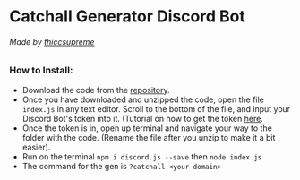 # Catchall Generator Discord Bot
###### Made by [thiccsupreme](https://twitter.com/footlockerru)

### How to Install: 
*  Download the code from the [repository](https://github.com/thiccsupreme/Catchall-Generator-Discord-Bot).
* Once you have downloaded and unzipped the code, open the file `index.js` in any text editor. Scroll to the bottom of the file, and input your Discord Bot's token into it. (Tutorial on how to get the token [here](https://www.writebots.com/discord-bot-token/).
* Once the token is in, open up terminal and navigate your way to the folder with the code. (Rename the file after you unzip to make it a bit easier).
* Run on the terminal `npm i discord.js --save` then `node index.js` 
* The command for the gen is `?catchall <your domain>`
